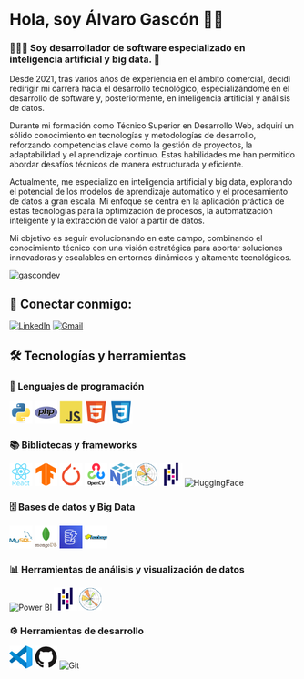 
<h1>Hola, soy Álvaro Gascón 👋🏻</h1>
<h3>👨🏻‍💻 Soy desarrollador de software especializado en inteligencia artificial y big data. 🤖</h3>

Desde 2021, tras varios años de experiencia en el ámbito comercial, decidí redirigir mi carrera hacia el desarrollo tecnológico, especializándome en el desarrollo de software y, posteriormente, en inteligencia artificial y análisis de datos.

Durante mi formación como Técnico Superior en Desarrollo Web, adquirí un sólido conocimiento en tecnologías y metodologías de desarrollo, reforzando competencias clave como la gestión de proyectos, la adaptabilidad y el aprendizaje continuo. Estas habilidades me han permitido abordar desafíos técnicos de manera estructurada y eficiente.

Actualmente, me especializo en inteligencia artificial y big data, explorando el potencial de los modelos de aprendizaje automático y el procesamiento de datos a gran escala. Mi enfoque se centra en la aplicación práctica de estas tecnologías para la optimización de procesos, la automatización inteligente y la extracción de valor a partir de datos.

Mi objetivo es seguir evolucionando en este campo, combinando el conocimiento técnico con una visión estratégica para aportar soluciones innovadoras y escalables en entornos dinámicos y altamente tecnológicos.



<p align="left">
  <img src="https://komarev.com/ghpvc/?username=gascondev&label=Profile%20views&color=0e75b6&style=flat" alt="gascondev" />
</p>

## 🔗 Conectar conmigo:
[![LinkedIn](https://img.shields.io/badge/LinkedIn-0077B5?style=for-the-badge&logo=linkedin&logoColor=white)](https://www.linkedin.com/in/alvaro-gascon/)
[![Gmail](https://img.shields.io/badge/Gmail-D14836?style=for-the-badge&logo=gmail&logoColor=white)](mailto:alvaro.gascon.m@gmail.com)  



## 🛠 Tecnologías y herramientas

### 📜 Lenguajes de programación
<p align="left">
  <img src="https://github.com/devicons/devicon/blob/master/icons/python/python-original.svg" alt="Python" width="40" height="40"/>
  <img src="https://github.com/devicons/devicon/blob/master/icons/php/php-original.svg" alt="PHP" width="40" height="40"/>
  <img src="https://github.com/devicons/devicon/blob/master/icons/javascript/javascript-original.svg" alt="JavaScript" width="40" height="40"/>
  <img src="https://github.com/devicons/devicon/blob/master/icons/html5/html5-original.svg" alt="HTML5" width="40" height="40"/>
  <img src="https://github.com/devicons/devicon/blob/master/icons/css3/css3-original.svg" alt="CSS3" width="40" height="40"/>
</p>

### 📚 Bibliotecas y frameworks
<p align="left">
  <img src="https://raw.githubusercontent.com/devicons/devicon/master/icons/react/react-original-wordmark.svg" alt="React" width="40" height="40"/>
  <img src="https://github.com/devicons/devicon/blob/master/icons/tensorflow/tensorflow-original.svg" alt="TensorFlow" width="40" height="40"/>
  <img src="https://github.com/devicons/devicon/blob/master/icons/pytorch/pytorch-original.svg" alt="PyTorch" width="40" height="40"/>
  <img src="https://github.com/devicons/devicon/blob/master/icons/opencv/opencv-original-wordmark.svg" alt="OpenCV" width="40" height="40"/>
  <img src="https://github.com/devicons/devicon/blob/master/icons/numpy/numpy-original.svg" alt="NumPy" width="40" height="40"/>
  <img src="https://github.com/devicons/devicon/blob/master/icons/matplotlib/matplotlib-original.svg" width="40" height="40"/>
  <img src="https://github.com/devicons/devicon/blob/master/icons/pandas/pandas-original.svg" alt="Pandas" width="40" height="40"/>
  <img src="https://huggingface.co/front/assets/huggingface_logo-noborder.svg" alt="HuggingFace" width="40" height="40"/>
</p>

### 🗄 Bases de datos y Big Data
<p align="left">
  <img src="https://github.com/devicons/devicon/blob/master/icons/mysql/mysql-original-wordmark.svg" alt="MySQL" width="40" height="40"/>
  <img src="https://github.com/devicons/devicon/blob/master/icons/mongodb/mongodb-original-wordmark.svg" alt="MongoDB" width="40" height="40"/>
  <img src="https://github.com/devicons/devicon/blob/master/icons/dynamodb/dynamodb-original.svg" alt="DynamoDB" width="40" height="40"/>
  <img src="https://github.com/devicons/devicon/blob/master/icons/hadoop/hadoop-original-wordmark.svg" alt="Hadoop" width="40" height="40"/>
</p>

### 📊 Herramientas de análisis y visualización de datos
<p align="left">
  <img src="https://www.vectorlogo.zone/logos/microsoft_powerbi/microsoft_powerbi-icon.svg" alt="Power BI" width="40" height="40"/>
  <img src="https://github.com/devicons/devicon/blob/master/icons/pandas/pandas-original.svg" alt="Pandas" width="40" height="40"/>
  <img src="https://github.com/devicons/devicon/blob/master/icons/matplotlib/matplotlib-original.svg" width="40" height="40"/>
</p>

### ⚙️ Herramientas de desarrollo
<p align="left">
  <img src="https://github.com/devicons/devicon/blob/master/icons/vscode/vscode-original.svg" title="VSCode" alt="VSCode" width="40" height="40"/>
  <img src="https://github.com/devicons/devicon/blob/master/icons/github/github-original.svg" title="GitHub" alt="GitHub" width="40" height="40"/>
  <img src="https://www.vectorlogo.zone/logos/git-scm/git-scm-icon.svg" alt="Git" width="40" height="40"/>
</p>

